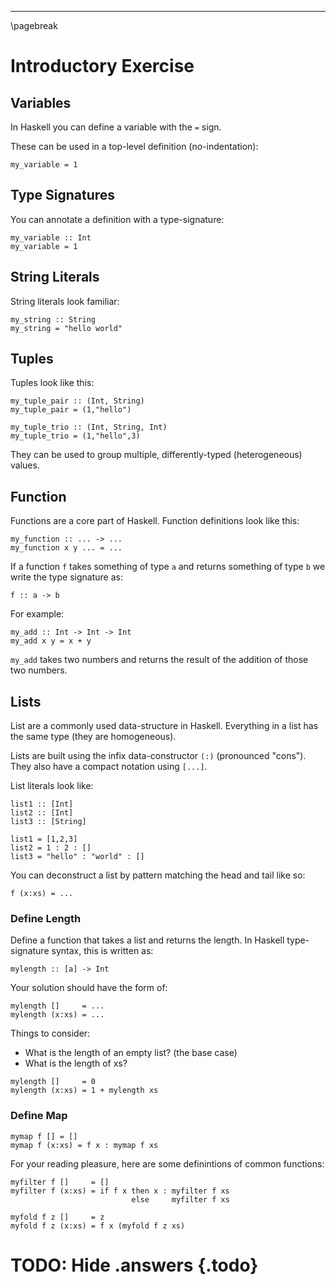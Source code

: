 
----

\pagebreak

# Introductory Exercise

## Variables

In Haskell you can define a variable with the `=` sign.

These can be used in a top-level definition (no-indentation):

~~~{data-language=haskell}
my_variable = 1
~~~

## Type Signatures

You can annotate a definition with a type-signature:

~~~{data-language=haskell}
my_variable :: Int
my_variable = 1
~~~

## String Literals

String literals look familiar:

~~~{data-language=haskell}
my_string :: String
my_string = "hello world"
~~~

## Tuples

Tuples look like this:


~~~{data-language=haskell}
my_tuple_pair :: (Int, String)
my_tuple_pair = (1,"hello")

my_tuple_trio :: (Int, String, Int)
my_tuple_trio = (1,"hello",3)
~~~

They can be used to group multiple, differently-typed (heterogeneous) values.


## Function

Functions are a core part of Haskell. Function definitions look like this:


~~~{data-language=haskell}
my_function :: ... -> ...
my_function x y ... = ...
~~~

If a function `f` takes something of type `a` and returns something of type `b` we write the type signature as:

~~~{data-language=haskell}
f :: a -> b
~~~

For example:

~~~{data-language=haskell}
my_add :: Int -> Int -> Int
my_add x y = x + y
~~~

`my_add` takes two numbers and returns the result of the addition of those two numbers.

## Lists

List are a commonly used data-structure in Haskell. Everything in a list has the same type (they are homogeneous).

Lists are built using the infix data-constructor `(:)` (pronounced "cons"). They also have a compact notation using `[...]`.

List literals look like:

~~~{data-language=haskell}
list1 :: [Int]
list2 :: [Int]
list3 :: [String]

list1 = [1,2,3]
list2 = 1 : 2 : []
list3 = "hello" : "world" : []
~~~

You can deconstruct a list by pattern matching the head and tail like so:

~~~{data-language=haskell}
f (x:xs) = ...
~~~

### Define Length

Define a function that takes a list and returns the length. In Haskell type-signature syntax, this is written as:

~~~{data-language=haskell}
mylength :: [a] -> Int
~~~

Your solution should have the form of:

~~~{data-language=haskell}
mylength []     = ...
mylength (x:xs) = ...
~~~

Things to consider:

* What is the length of an empty list? (the base case)
* What is the length of xs?

~~~{.answer data-language=haskell}
mylength []     = 0
mylength (x:xs) = 1 + mylength xs
~~~

### Define Map

~~~{.answer data-language=haskell}
mymap f [] = []
mymap f (x:xs) = f x : mymap f xs
~~~

For your reading pleasure, here are some definintions of common functions:

~~~{data-language=haskell}
myfilter f []     = []
myfilter f (x:xs) = if f x then x : myfilter f xs
                           else     myfilter f xs
~~~

~~~{data-language=haskell}
myfold f z []     = z
myfold f z (x:xs) = f x (myfold f z xs)
~~~

# TODO: Hide .answers {.todo}
